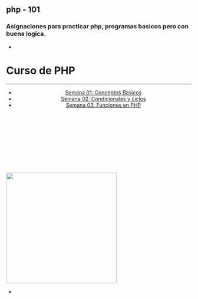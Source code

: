 ## php - 101
### Asignaciones para practicar php, programas basicos pero con buena logica.

- 

<?php

    include_once("./php/plantilla_cabeza.php");

?>

<head><link rel="stylesheet" href="./Css/style.css"></head>
<h1 class="container">Curso de PHP</h1>
<hr>

<header>
    <nav>
        <ul>
            <li><a href="./SEMANA01/index.php">Semana 01: Conceptos Basicos</a></li>
            <li><a href="./SEMANA02/indexCondicionales.php">Semana 02: Condicionales y ciclos</a></li>
            <li><a href="./SEMANA03/indexCiclos.php">Semana 03: Funciones en PHP</a></li>
        </ul>
    </nav>
</header>

<br>
<br>
<br>
<br>
<br>
<br>
<br>

<img src="https://external-content.duckduckgo.com/iu/?u=http%3A%2F%2Flofrev.net%2Fwp-content%2Fphotos%2F2017%2F05%2Fphp_emblem.png&f=1&nofb=1&ipt=c207c53a0cbe99840fa296557705e1ddbed1615b57401f405adc57fa0e2f813b&ipo=images" width="300px" height="300px">

<?php

    include_once("./php/plantilla_pie.php");

?>

-





